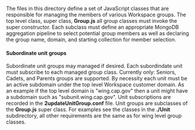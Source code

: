 The files in this directory define a set of JavaScript classes that
are responsible for managing the members of various Workspace groups.
The top level class, super class,  **Group.js** all group classes must
invoke the super constructor.  Each subclass must define an
appropriate MongoDB aggregation pipeline to select potential group
members as well as declaring the group name, domain, and starting
collection for member selection.

#### Subordinate unit groups
Subordinate unit groups may managed if desired.  Each subordindate
unit must subscribe to each managed group class.  Currently only:
Seniors, Cadets, and Parents groups are supported.  By necessity each
unit must be an active subdomain under the top level Workspace
customer domain.  As an example if the top level domain is
"wing.cap.gov" then a unit might have a subdomain such as
"subunit.wing.cap.gov".  Unit subscriptions are recorded in the
**2updateUnitGroup.conf** file.  Unit groups are subclasses of the
**Group.js** super class.  For examples see the classes in the
**./Unit** subdirectory, all other requirements are the same as for
wing level group classes.
